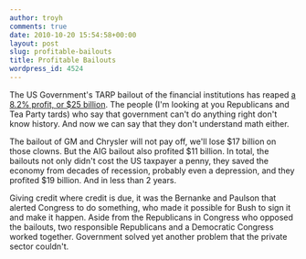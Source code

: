 ```yaml
---
author: troyh
comments: true
date: 2010-10-20 15:54:58+00:00
layout: post
slug: profitable-bailouts
title: Profitable Bailouts
wordpress_id: 4524
---
```


The US Government's TARP bailout of the financial institutions has reaped [a 8.2% profit, or $25 billion](http://www.bloomberg.com/news/2010-10-20/bailout-of-wall-street-returns-8-2-profit-to-taxpayers-beating-treasuries.html). The people (I'm looking at you Republicans and Tea Party tards) who say that government can't do anything right don't know history. And now we can say that they don't understand math either.

The bailout of GM and Chrysler will not pay off, we'll lose $17 billion on those clowns. But the AIG bailout also profited $11 billion. In total, the bailouts not only didn't cost the US taxpayer a penny, they saved the economy from decades of recession, probably even a depression, and they profited $19 billion. And in less than 2 years.

Giving credit where credit is due, it was the Bernanke and Paulson that alerted Congress to do something, who made it possible for Bush to sign it and make it happen. Aside from the Republicans in Congress who opposed the bailouts, two responsible Republicans and a Democratic Congress worked together. Government solved yet another problem that the private sector couldn't.
